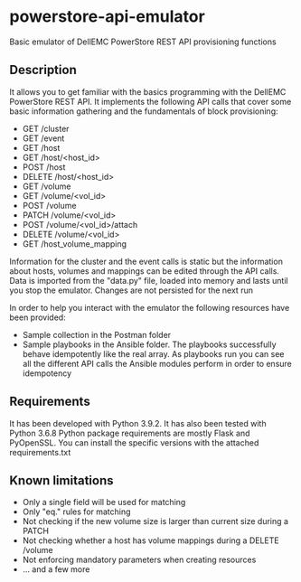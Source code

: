 # powerstore-api-emulator
Basic emulator of DellEMC PowerStore REST API provisioning functions

## Description
It allows you to get familiar with the basics programming with the DellEMC PowerStore REST API. It implements the following API calls that cover some basic information gathering and the fundamentals of block provisioning:

- GET /cluster
- GET /event
- GET /host
- GET /host/<host_id>
- POST /host
- DELETE /host/<host_id>
- GET /volume
- GET /volume/<vol_id>
- POST /volume
- PATCH /volume/<vol_id>
- POST /volume/<vol_id>/attach
- DELETE /volume/<vol_id>
- GET /host_volume_mapping

Information for the cluster and the event calls is static but the information about hosts, volumes and mappings can be edited through the API calls. Data is imported from the "data.py" file, loaded into memory and lasts until you stop the emulator. Changes are not persisted for the next run

In order to help you interact with the emulator the following resources have been provided:
 - Sample collection in the Postman folder
 - Sample playbooks in the Ansible folder. The playbooks successfully behave idempotently like the real array. As playbooks run you can see all the different API calls the Ansible modules perform in order to ensure idempotency

## Requirements
It has been developed with Python 3.9.2. It has also been tested with Python 3.6.8
Python package requirements are mostly Flask and PyOpenSSL. You can install the specific versions with the attached requirements.txt

## Known limitations
- Only a single field will be used for matching
- Only "eq." rules for matching
- Not checking if the new volume size is larger than current size during a PATCH
- Not checking whether a host has volume mappings during a DELETE /volume
- Not enforcing mandatory parameters when creating resources
- ... and a few more

